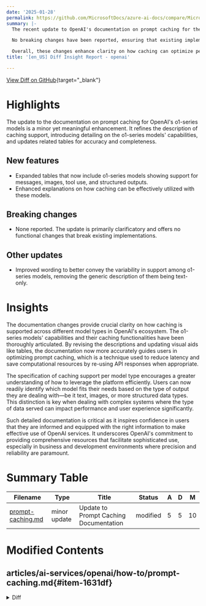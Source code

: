 ```yaml
---
date: '2025-01-28'
permalink: https://github.com/MicrosoftDocs/azure-ai-docs/compare/MicrosoftDocs:9cc44af...MicrosoftDocs:2067774
summary: |-
  The recent update to OpenAI's documentation on prompt caching for the o1-series models brings essential clarifications and enhancements. It includes expanded tables that highlight the capabilities of these models, such as support for messages, images, tool usage, and structured outputs. The documentation also provides clearer explanations on effectively utilizing caching with the o1-series models.

  No breaking changes have been reported, ensuring that existing implementations remain unaffected. The wording improvements further clarify the variability in model support, moving away from the previous generalization of them being text-only.

  Overall, these changes enhance clarity on how caching can optimize performance across different model types, allowing users to select models that best suit their output needs. This thorough documentation aims to instill confidence in users, enabling them to leverage OpenAI's services effectively, particularly in complex business and development contexts.
title: '[en_US] Diff Insight Report - openai'

---
```


[View Diff on GitHub](https://github.com/MicrosoftDocs/azure-ai-docs/compare/MicrosoftDocs:9cc44af...MicrosoftDocs:2067774){target="_blank"}

# Highlights

The update to the documentation on prompt caching for OpenAI's o1-series models is a minor yet meaningful enhancement. It refines the description of caching support, introducing detailing on the o1-series models' capabilities, and updates related tables for accuracy and completeness.

## New features

- Expanded tables that now include o1-series models showing support for messages, images, tool use, and structured outputs.
- Enhanced explanations on how caching can be effectively utilized with these models.

## Breaking changes

- None reported. The update is primarily clarificatory and offers no functional changes that break existing implementations.

## Other updates

- Improved wording to better convey the variability in support among o1-series models, removing the generic description of them being text-only.

# Insights

The documentation changes provide crucial clarity on how caching is supported across different model types in OpenAI's ecosystem. The o1-series models' capabilities and their caching functionalities have been thoroughly articulated. By revising the descriptions and updating visual aids like tables, the documentation now more accurately guides users in optimizing prompt caching, which is a technique used to reduce latency and save computational resources by re-using API responses when appropriate.

The specification of caching support per model type encourages a greater understanding of how to leverage the platform efficiently. Users can now readily identify which model fits their needs based on the type of output they are dealing with—be it text, images, or more structured data types. This distinction is key when dealing with complex systems where the type of data served can impact performance and user experience significantly.

Such detailed documentation is critical as it inspires confidence in users that they are informed and equipped with the right information to make effective use of OpenAI services. It underscores OpenAI's commitment to providing comprehensive resources that facilitate sophisticated use, especially in business and development environments where precision and reliability are paramount.

# Summary Table
|  Filename  | Type |    Title    | Status | A  | D  | M  |
|------------|------|-------------|--------|----|----|----|
| [prompt-caching.md](#item-1631df) | minor update | Update to Prompt Caching Documentation | modified | 5 | 5 | 10 | 


# Modified Contents
## articles/ai-services/openai/how-to/prompt-caching.md{#item-1631df}

<details>
<summary>Diff</summary>
````diff
@@ -75,16 +75,16 @@ A single character difference in the first 1,024 tokens will result in a cache m
 
 ## What is cached?
 
-The o1-series models are text only and don't support system messages, images, tool use/function calling, or structured outputs. This limits the efficacy of prompt caching for these models to the user/assistant portions of the messages array which are less likely to have an identical 1024 token prefix.
+o1-series models feature support varies by model. For more details, see our dedicated [reasoning models guide](./reasoning.md). 
 
 Prompt caching is supported for:
 
 |**Caching supported**|**Description**|**Supported models**|
 |--------|--------|--------|
-| **Messages** | The complete messages array: system, user, and assistant content | `gpt-4o`<br/>`gpt-4o-mini`<br/>`gpt-4o-realtime-preview` (version 2024-12-17) |
-| **Images** | Images included in user messages, both as links or as base64-encoded data. The detail parameter must be set the same across requests. | `gpt-4o`<br/>`gpt-4o-mini` |
-| **Tool use** | Both the messages array and tool definitions. | `gpt-4o`<br/>`gpt-4o-mini`<br/>`gpt-4o-realtime-preview` (version 2024-12-17) |
-| **Structured outputs** | Structured output schema is appended as a prefix to the system message. | `gpt-4o`<br/>`gpt-4o-mini` |
+| **Messages** | The complete messages array: system, developer, user, and assistant content | `gpt-4o`<br/>`gpt-4o-mini`<br/>`gpt-4o-realtime-preview` (version 2024-12-17) <br> `o1` (version 2024-12-17) |
+| **Images** | Images included in user messages, both as links or as base64-encoded data. The detail parameter must be set the same across requests. | `gpt-4o`<br/>`gpt-4o-mini` <br> `o1` (version 2024-12-17)  |
+| **Tool use** | Both the messages array and tool definitions. | `gpt-4o`<br/>`gpt-4o-mini`<br/>`gpt-4o-realtime-preview` (version 2024-12-17) <br> `o1` (version 2024-12-17) |
+| **Structured outputs** | Structured output schema is appended as a prefix to the system message. | `gpt-4o`<br/>`gpt-4o-mini` <br> `o1` (version 2024-12-17) |
 
 To improve the likelihood of cache hits occurring, you should structure your requests such that repetitive content occurs at the beginning of the messages array.
 
````
</details>

### Summary

```json
{
    "modification_type": "minor update",
    "modification_title": "Update to Prompt Caching Documentation"
}
```

### Explanation
The code diff indicates a minor update to the documentation regarding prompt caching within the OpenAI services. Specifically, changes have been made to enhance the clarity and accuracy of the information provided about the capabilities of the o1-series models.

Key updates include:
- Modifications to how the support for o1-series models is presented, indicating that support varies by model rather than stating they are text-only without additional support.
- A revision of the tables that detail the caching functionalities, expanding the list of supported models to include the o1 series for messages, images, tool use, and structured outputs, along with their respective details related to caching.
- These enhancements aim to provide clearer guidance for users on how to structure requests to maximize cache hits and improve the efficacy of the prompt caching feature. The changes reflect a more comprehensive and precise explanation of caching supports across different models.


